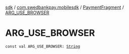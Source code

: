 [sdk](../../index.md) / [com.swedbankpay.mobilesdk](../index.md) / [PaymentFragment](index.md) / [ARG_USE_BROWSER](./-a-r-g_-u-s-e_-b-r-o-w-s-e-r.md)

# ARG_USE_BROWSER

`const val ARG_USE_BROWSER: `[`String`](https://kotlinlang.org/api/latest/jvm/stdlib/kotlin/-string/index.html)